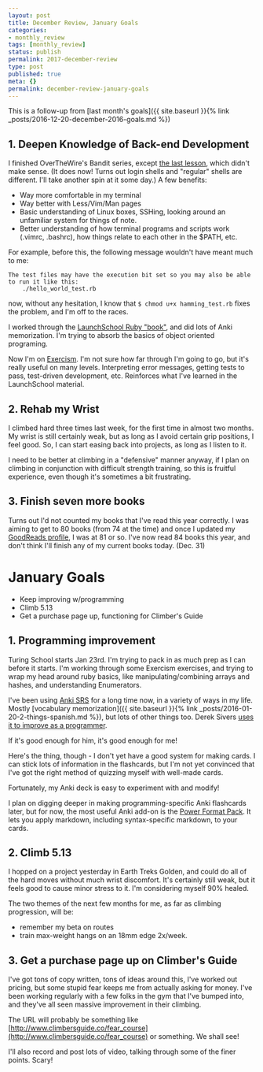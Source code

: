 ```yaml
---
layout: post
title: December Review, January Goals
categories:
- monthly_review
tags: [monthly_review]
status: publish
permalink: 2017-december-review
type: post
published: true
meta: {}
permalink: december-review-january-goals
---
```

This is a follow-up from [last month's goals]({{ site.baseurl }}{% link _posts/2016-12-20-december-2016-goals.md %})

## 1\. Deepen Knowledge of Back-end Development

I finished OverTheWire's Bandit series, except [the last lesson](http://overthewire.org/wargames/bandit/bandit26.html), which didn't make sense. (It does now! Turns out login shells and "regular" shells are different. I'll take another spin at it some day.) A few benefits:

*   Way more comfortable in my terminal
*   Way better with Less/Vim/Man pages
*   Basic understanding of Linux boxes, SSHing, looking around an unfamiliar system for things of note.
*   Better understanding of how terminal programs and scripts work (.vimrc, .bashrc), how things relate to each other in the $PATH, etc.

<!--more-->


For example, before this, the following message wouldn't have meant much to me:

    The test files may have the execution bit set so you may also be able to run it like this:
        ./hello_world_test.rb

now, without any hesitation, I know that `$ chmod u+x hamming_test.rb` fixes the problem, and I'm off to the races.

I worked through the [LaunchSchool Ruby "book"](https://launchschool.com/books/oo_ruby/read/the_object_model), and did lots of Anki memorization. I'm trying to absorb the basics of object oriented programing.

Now I'm on [Exercism](http://exercism.io/profiles/josh-works/6d8e0f83a1f048aeb99e46e6baf07ddf). I'm not sure how far through I'm going to go, but it's really useful on many levels. Interpreting error messages, getting tests to pass, test-driven development, etc. Reinforces what I've learned in the LaunchSchool material.

## 2\. Rehab my Wrist

I climbed hard three times last week, for the first time in almost two months. My wrist is still certainly weak, but as long as I avoid certain grip positions, I feel good. So, I can start easing back into projects, as long as I listen to it.

I need to be better at climbing in a "defensive" manner anyway, if I plan on climbing in conjunction with difficult strength training, so this is fruitful experience, even though it's sometimes a bit frustrating.

## 3\. Finish seven more books

Turns out I'd not counted my books that I've read this year correctly. I was aiming to get to 80 books (from 74 at the time) and once I updated my [GoodReads profile](https://www.goodreads.com/user_challenges/5318638), I was at 81 or so. I've now read 84 books this year, and don't think I'll finish any of my current books today. (Dec. 31)

# January Goals

*   Keep improving w/programming
*   Climb 5.13
*   Get a purchase page up, functioning for Climber's Guide

## 1\. Programming improvement

Turing School starts Jan 23rd. I'm trying to pack in as much prep as I can before it starts. I'm working through some Exercism exercises, and trying to wrap my head around ruby basics, like manipulating/combining arrays and hashes, and understanding Enumerators.

I've been using [Anki SRS](https://ankiweb.net/about) for a long time now, in a variety of ways in my life. Mostly [vocabulary memorization]({{ site.baseurl }}{% link _posts/2016-01-20-2-things-spanish.md %}), but lots of other things too. Derek Sivers [uses it to improve as a programmer](https://sivers.org/srs).

If it's good enough for him, it's good enough for me!

Here's the thing, though - I don't yet have a good system for making cards. I can stick lots of information in the flashcards, but I'm not yet convinced that I've got the right method of quizzing myself with well-made cards.

Fortunately, my Anki deck is easy to experiment with and modify!

I plan on digging deeper in making programming-specific Anki flashcards later, but for now, the most useful Anki add-on is the [Power Format Pack](https://ankiweb.net/shared/info/162313389). It lets you apply markdown, including syntax-specific markdown, to your cards.

## 2\. Climb 5.13

I hopped on a project yesterday in Earth Treks Golden, and could do all of the hard moves without much wrist discomfort. It's certainly still weak, but it feels good to cause minor stress to it. I'm considering myself 90% healed.

The two themes of the next few months for me, as far as climbing progression, will be:

*   remember my beta on routes
*   train max-weight hangs on an 18mm edge 2x/week.

## 3\. Get a purchase page up on Climber's Guide

I've got tons of copy written, tons of ideas around this, I've worked out pricing, but some stupid fear keeps me from actually asking for money. I've been working regularly with a few folks in the gym that I've bumped into, and they've all seen massive improvement in their climbing.

The URL will probably be something like [http://www.climbersguide.co/fear_course](http://www.climbersguide.co/fear_course) or something. We shall see!

I'll also record and post lots of video, talking through some of the finer points. Scary!
